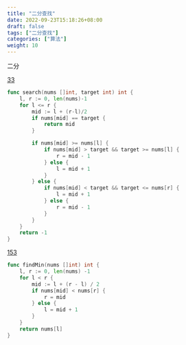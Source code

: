 ```yaml
---
title: "二分查找"
date: 2022-09-23T15:18:26+08:00
draft: false
tags: ["二分查找"]
categories: ["算法"]
weight: 10
---
```


二分

[33](https://leetcode-cn.com/problems/search-in-rotated-sorted-array/)
``` go
func search(nums []int, target int) int {
    l, r := 0, len(nums)-1
    for l <= r {
        mid := l + (r-l)/2
        if nums[mid] == target {
            return mid
        }

        if nums[mid] >= nums[l] {
            if nums[mid] > target && target >= nums[l] {
                r = mid - 1
            } else {
                l = mid + 1
            }
        } else {
            if nums[mid] < target && target <= nums[r] {
                l = mid + 1
            } else {
                r = mid - 1
            }
        }
    }
    return -1
}
```

[153](https://leetcode-cn.com/problems/find-minimum-in-rotated-sorted-array/)
```go
func findMin(nums []int) int {
    l, r := 0, len(nums) -1
    for l < r {
        mid := l + (r - l) / 2
        if nums[mid] < nums[r] {
            r = mid
        } else {
            l = mid + 1
        }
    }
    return nums[l]
}
```

